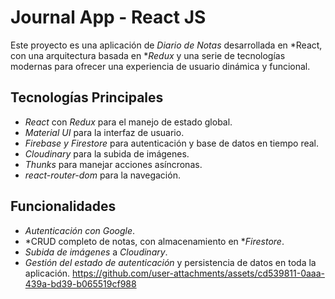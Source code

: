 # Journal App - React JS

Este proyecto es una aplicación de *Diario de Notas* desarrollada en *React, con una arquitectura basada en **Redux* y una serie de tecnologías modernas para ofrecer una experiencia de usuario dinámica y funcional.

## Tecnologías Principales

- *React* con *Redux* para el manejo de estado global.
- *Material UI* para la interfaz de usuario.
- *Firebase y Firestore* para autenticación y base de datos en tiempo real.
- *Cloudinary* para la subida de imágenes.
- *Thunks* para manejar acciones asíncronas.
- *react-router-dom* para la navegación.

## Funcionalidades

- *Autenticación con Google*.
- *CRUD completo de notas, con almacenamiento en **Firestore*.
- *Subida de imágenes* a *Cloudinary*.
- *Gestión del estado de autenticación* y persistencia de datos en toda la aplicación.
https://github.com/user-attachments/assets/cd539811-0aaa-439a-bd39-b065519cf988
